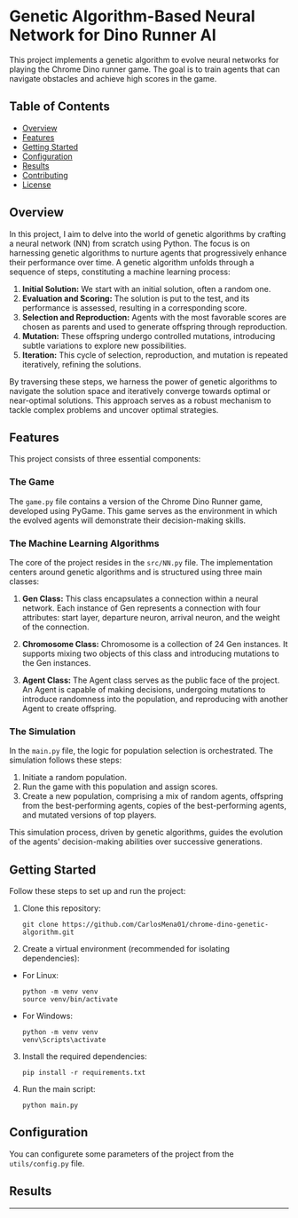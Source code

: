 # Genetic Algorithm-Based Neural Network for Dino Runner AI

This project implements a genetic algorithm to evolve neural networks for playing the Chrome Dino runner game. The goal is to train agents that can navigate obstacles and achieve high scores in the game.

## Table of Contents

- [Overview](#overview)
- [Features](#features)
- [Getting Started](#getting-started)
- [Configuration](#configuration)
- [Results](#results)
- [Contributing](#contributing)
- [License](#license)

## Overview

In this project, I aim to delve into the world of genetic algorithms by crafting a neural network (NN) from scratch using Python. The focus is on harnessing genetic algorithms to nurture agents that progressively enhance their performance over time. A genetic algorithm unfolds through a sequence of steps, constituting a machine learning process:

1. **Initial Solution:** We start with an initial solution, often a random one.
2. **Evaluation and Scoring:** The solution is put to the test, and its performance is assessed, resulting in a corresponding score.
3. **Selection and Reproduction:** Agents with the most favorable scores are chosen as parents and used to generate offspring through reproduction.
4. **Mutation:** These offspring undergo controlled mutations, introducing subtle variations to explore new possibilities.
5. **Iteration:** This cycle of selection, reproduction, and mutation is repeated iteratively, refining the solutions.

By traversing these steps, we harness the power of genetic algorithms to navigate the solution space and iteratively converge towards optimal or near-optimal solutions. This approach serves as a robust mechanism to tackle complex problems and uncover optimal strategies.

## Features

This project consists of three essential components:

### The Game

The `game.py` file contains a version of the Chrome Dino Runner game, developed using PyGame. This game serves as the environment in which the evolved agents will demonstrate their decision-making skills.

### The Machine Learning Algorithms

The core of the project resides in the `src/NN.py` file. The implementation centers around genetic algorithms and is structured using three main classes:

1. **Gen Class:** This class encapsulates a connection within a neural network. Each instance of Gen represents a connection with four attributes: start layer, departure neuron, arrival neuron, and the weight of the connection.

2. **Chromosome Class:** Chromosome is a collection of 24 Gen instances. It supports mixing two objects of this class and introducing mutations to the Gen instances.

3. **Agent Class:** The Agent class serves as the public face of the project. An Agent is capable of making decisions, undergoing mutations to introduce randomness into the population, and reproducing with another Agent to create offspring.

### The Simulation

In the `main.py` file, the logic for population selection is orchestrated. The simulation follows these steps:

1. Initiate a random population.
2. Run the game with this population and assign scores.
3. Create a new population, comprising a mix of random agents, offspring from the best-performing agents, copies of the best-performing agents, and mutated versions of top players.

This simulation process, driven by genetic algorithms, guides the evolution of the agents' decision-making abilities over successive generations.

## Getting Started

Follow these steps to set up and run the project:

1. Clone this repository:
   ```
   git clone https://github.com/CarlosMena01/chrome-dino-genetic-algorithm.git
   ```
2. Create a virtual environment (recommended for isolating dependencies):

- For Linux:

  ```
  python -m venv venv
  source venv/bin/activate
  ```

- For Windows:
  ```
  python -m venv venv
  venv\Scripts\activate
  ```

3. Install the required dependencies:

   ```
   pip install -r requirements.txt
   ```

4. Run the main script:
   ```
   python main.py
   ```

## Configuration

You can configurete some parameters of the project from the `utils/config.py` file.

## Results

---

